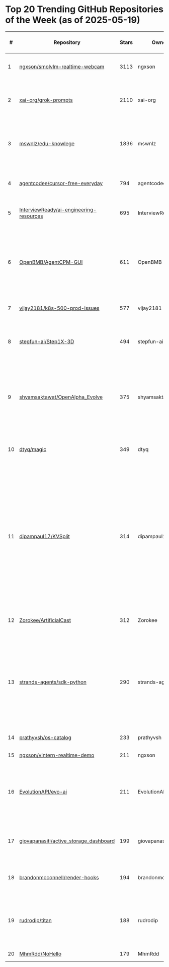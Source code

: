 # Top 20 Trending GitHub Repositories of the Week (as of 2025-05-19)

| # | Repository | Stars | Owner | Avatar | Description | Topics | URL | Created At | Updated At | Pushed At | Git URL | SSH URL | Clone URL | SVN URL | Homepage | Size | Language | Forks Count | Open Issues Count | Default Branch | License |
|---|------------|-------|-------|--------|-------------|--------|-----|------------|------------|-----------|---------|---------|-----------|---------|----------|------|----------|--------------|-------------------|----------------|---------|
| 1 | [ngxson/smolvlm-realtime-webcam](https://github.com/ngxson/smolvlm-realtime-webcam) | 3113 | ngxson | ![ngxson's avatar](https://avatars.githubusercontent.com/u/7702203?v=4) | Real-time webcam demo with SmolVLM and llama.cpp server | No topics | [https://github.com/ngxson/smolvlm-realtime-webcam](https://github.com/ngxson/smolvlm-realtime-webcam) | 2025-05-12T17:24:38Z | 2025-05-19T03:59:50Z | 2025-05-12T17:24:39Z | git://github.com/ngxson/smolvlm-realtime-webcam.git | git@github.com:ngxson/smolvlm-realtime-webcam.git | https://github.com/ngxson/smolvlm-realtime-webcam.git | https://github.com/ngxson/smolvlm-realtime-webcam | https://github.ngxson.com/smolvlm-realtime-webcam/ | 957 | HTML | 420 | 14 | main | Other |
| 2 | [xai-org/grok-prompts](https://github.com/xai-org/grok-prompts) | 2110 | xai-org | ![xai-org's avatar](https://avatars.githubusercontent.com/u/130314967?v=4) | Prompts for our Grok chat assistant and the `@grok` bot on X. | No topics | [https://github.com/xai-org/grok-prompts](https://github.com/xai-org/grok-prompts) | 2025-05-15T20:58:16Z | 2025-05-19T04:19:23Z | 2025-05-16T15:59:47Z | git://github.com/xai-org/grok-prompts.git | git@github.com:xai-org/grok-prompts.git | https://github.com/xai-org/grok-prompts.git | https://github.com/xai-org/grok-prompts | No homepage | 17 | Jinja | 195 | 33 | main | GNU Affero General Public License v3.0 |
| 3 | [mswnlz/edu-knowlege](https://github.com/mswnlz/edu-knowlege) | 1836 | mswnlz | ![mswnlz's avatar](https://avatars.githubusercontent.com/u/209769557?v=4) | 教育各种资料，从幼儿园到小学、中学，涵盖学而思，万维、猿辅导等多个机构，持续增加中 | No topics | [https://github.com/mswnlz/edu-knowlege](https://github.com/mswnlz/edu-knowlege) | 2025-05-13T06:22:39Z | 2025-05-19T04:08:06Z | 2025-05-19T02:53:29Z | git://github.com/mswnlz/edu-knowlege.git | git@github.com:mswnlz/edu-knowlege.git | https://github.com/mswnlz/edu-knowlege.git | https://github.com/mswnlz/edu-knowlege | https://github.com/mswnlz/ | 386 | No language specified | 341 | 0 | main | No license |
| 4 | [agentcodee/cursor-free-everyday](https://github.com/agentcodee/cursor-free-everyday) | 794 | agentcodee | ![agentcodee's avatar](https://avatars.githubusercontent.com/u/211634216?v=4) | 完全免费, 自动获取新账号,一键重置新额度,  解决机器码问题, 自动满额度 | No topics | [https://github.com/agentcodee/cursor-free-everyday](https://github.com/agentcodee/cursor-free-everyday) | 2025-05-14T07:24:05Z | 2025-05-19T04:12:12Z | 2025-05-18T06:00:46Z | git://github.com/agentcodee/cursor-free-everyday.git | git@github.com:agentcodee/cursor-free-everyday.git | https://github.com/agentcodee/cursor-free-everyday.git | https://github.com/agentcodee/cursor-free-everyday | No homepage | 267 | Rust | 71 | 4 | main | MIT License |
| 5 | [InterviewReady/ai-engineering-resources](https://github.com/InterviewReady/ai-engineering-resources) | 695 | InterviewReady | ![InterviewReady's avatar](https://avatars.githubusercontent.com/u/84011411?v=4) | Research papers and blogs to transition to AI Engineering | ai, llm, transformer | [https://github.com/InterviewReady/ai-engineering-resources](https://github.com/InterviewReady/ai-engineering-resources) | 2025-05-13T18:17:53Z | 2025-05-19T04:06:33Z | 2025-05-14T12:47:05Z | git://github.com/InterviewReady/ai-engineering-resources.git | git@github.com:InterviewReady/ai-engineering-resources.git | https://github.com/InterviewReady/ai-engineering-resources.git | https://github.com/InterviewReady/ai-engineering-resources | https://interviewready.io | 18 | No language specified | 87 | 0 | main | No license |
| 6 | [OpenBMB/AgentCPM-GUI](https://github.com/OpenBMB/AgentCPM-GUI) | 611 | OpenBMB | ![OpenBMB's avatar](https://avatars.githubusercontent.com/u/89920203?v=4) | AgentCPM-GUI: An on-device GUI agent for operating Android apps, enhancing reasoning ability with reinforcement fine-tuning for efficient task execution. | No topics | [https://github.com/OpenBMB/AgentCPM-GUI](https://github.com/OpenBMB/AgentCPM-GUI) | 2025-05-13T04:11:16Z | 2025-05-19T03:55:16Z | 2025-05-16T09:31:19Z | git://github.com/OpenBMB/AgentCPM-GUI.git | git@github.com:OpenBMB/AgentCPM-GUI.git | https://github.com/OpenBMB/AgentCPM-GUI.git | https://github.com/OpenBMB/AgentCPM-GUI | No homepage | 288141 | Python | 55 | 13 | main | Apache License 2.0 |
| 7 | [vijay2181/k8s-500-prod-issues](https://github.com/vijay2181/k8s-500-prod-issues) | 577 | vijay2181 | ![vijay2181's avatar](https://avatars.githubusercontent.com/u/66196388?v=4) | No description | No topics | [https://github.com/vijay2181/k8s-500-prod-issues](https://github.com/vijay2181/k8s-500-prod-issues) | 2025-05-13T03:43:23Z | 2025-05-19T03:42:48Z | 2025-05-13T03:46:51Z | git://github.com/vijay2181/k8s-500-prod-issues.git | git@github.com:vijay2181/k8s-500-prod-issues.git | https://github.com/vijay2181/k8s-500-prod-issues.git | https://github.com/vijay2181/k8s-500-prod-issues | No homepage | 158 | No language specified | 508 | 3 | main | No license |
| 8 | [stepfun-ai/Step1X-3D](https://github.com/stepfun-ai/Step1X-3D) | 494 | stepfun-ai | ![stepfun-ai's avatar](https://avatars.githubusercontent.com/u/178004800?v=4) | Step1X-3D: Towards High-Fidelity and Controllable Generation of Textured 3D Assets | No topics | [https://github.com/stepfun-ai/Step1X-3D](https://github.com/stepfun-ai/Step1X-3D) | 2025-05-13T03:42:54Z | 2025-05-19T03:46:24Z | 2025-05-15T15:36:56Z | git://github.com/stepfun-ai/Step1X-3D.git | git@github.com:stepfun-ai/Step1X-3D.git | https://github.com/stepfun-ai/Step1X-3D.git | https://github.com/stepfun-ai/Step1X-3D | https://stepfun-ai.github.io/Step1X-3D/ | 821515 | Python | 19 | 12 | main | Apache License 2.0 |
| 9 | [shyamsaktawat/OpenAlpha_Evolve](https://github.com/shyamsaktawat/OpenAlpha_Evolve) | 375 | shyamsaktawat | ![shyamsaktawat's avatar](https://avatars.githubusercontent.com/u/76257252?v=4) | OpenAlpha_Evolve is an open-source Python framework inspired by the groundbreaking research on autonomous coding agents like DeepMind's AlphaEvolve. | No topics | [https://github.com/shyamsaktawat/OpenAlpha_Evolve](https://github.com/shyamsaktawat/OpenAlpha_Evolve) | 2025-05-17T21:04:30Z | 2025-05-19T04:15:07Z | 2025-05-19T03:44:35Z | git://github.com/shyamsaktawat/OpenAlpha_Evolve.git | git@github.com:shyamsaktawat/OpenAlpha_Evolve.git | https://github.com/shyamsaktawat/OpenAlpha_Evolve.git | https://github.com/shyamsaktawat/OpenAlpha_Evolve | No homepage | 102 | Python | 62 | 5 | main | MIT License |
| 10 | [dtyq/magic](https://github.com/dtyq/magic) | 349 | dtyq | ![dtyq's avatar](https://avatars.githubusercontent.com/u/144179893?v=4) | The first open-source all-in-one AI productivity platform | agent, agi, ai, gpt, llm, low-code, mcp, no-code, sandbox, workflow | [https://github.com/dtyq/magic](https://github.com/dtyq/magic) | 2025-05-14T22:04:29Z | 2025-05-19T03:02:17Z | 2025-05-17T14:52:15Z | git://github.com/dtyq/magic.git | git@github.com:dtyq/magic.git | https://github.com/dtyq/magic.git | https://github.com/dtyq/magic | https://www.letsmagic.cn/ | 9470 | PHP | 42 | 7 | master | Other |
| 11 | [dipampaul17/KVSplit](https://github.com/dipampaul17/KVSplit) | 314 | dipampaul17 | ![dipampaul17's avatar](https://avatars.githubusercontent.com/u/40596409?v=4) | Run larger LLMs with longer contexts on Apple Silicon by using differentiated precision for KV cache quantization. KVSplit enables 8-bit keys & 4-bit values, reducing memory by 59% with <1% quality loss. Includes benchmarking, visualization, and one-command setup. Optimized for M1/M2/M3 Macs with Metal support. | apple-silicon, generative-ai, kv-cache, llama-cpp, llm, m1, m2, m3, memory-optimization, metal, optimization, quantization | [https://github.com/dipampaul17/KVSplit](https://github.com/dipampaul17/KVSplit) | 2025-05-16T18:45:59Z | 2025-05-19T04:06:08Z | 2025-05-17T02:05:30Z | git://github.com/dipampaul17/KVSplit.git | git@github.com:dipampaul17/KVSplit.git | https://github.com/dipampaul17/KVSplit.git | https://github.com/dipampaul17/KVSplit | No homepage | 744 | Python | 8 | 1 | main | Other |
| 12 | [Zorokee/ArtificialCast](https://github.com/Zorokee/ArtificialCast) | 312 | Zorokee | ![Zorokee's avatar](https://avatars.githubusercontent.com/u/66622968?v=4) | Type-safe transformation powered by inference. | ai, artificial-intelligence, csharp, dotnet, llm, satire, type-casting | [https://github.com/Zorokee/ArtificialCast](https://github.com/Zorokee/ArtificialCast) | 2025-05-13T14:23:01Z | 2025-05-18T22:34:33Z | 2025-05-14T18:26:47Z | git://github.com/Zorokee/ArtificialCast.git | git@github.com:Zorokee/ArtificialCast.git | https://github.com/Zorokee/ArtificialCast.git | https://github.com/Zorokee/ArtificialCast | No homepage | 35 | C# | 5 | 2 | main | Other |
| 13 | [strands-agents/sdk-python](https://github.com/strands-agents/sdk-python) | 290 | strands-agents | ![strands-agents's avatar](https://avatars.githubusercontent.com/u/209155962?v=4) | A model-driven approach to building AI agents in just a few lines of code. | agentic, agentic-ai, agents, ai, anthropic, autonomous-agents, genai, litellm, llm, machine-learning, mcp, multi-agent-systems, ollama, opentelemetry, python | [https://github.com/strands-agents/sdk-python](https://github.com/strands-agents/sdk-python) | 2025-05-14T19:59:51Z | 2025-05-19T04:04:34Z | 2025-05-18T23:14:57Z | git://github.com/strands-agents/sdk-python.git | git@github.com:strands-agents/sdk-python.git | https://github.com/strands-agents/sdk-python.git | https://github.com/strands-agents/sdk-python | https://strandsagents.com | 157 | Python | 32 | 14 | main | Apache License 2.0 |
| 14 | [prathyvsh/os-catalog](https://github.com/prathyvsh/os-catalog) | 233 | prathyvsh | ![prathyvsh's avatar](https://avatars.githubusercontent.com/u/760789?v=4) | Catalogue of novel operating systems | No topics | [https://github.com/prathyvsh/os-catalog](https://github.com/prathyvsh/os-catalog) | 2025-05-15T07:14:10Z | 2025-05-19T04:06:34Z | 2025-05-17T17:23:50Z | git://github.com/prathyvsh/os-catalog.git | git@github.com:prathyvsh/os-catalog.git | https://github.com/prathyvsh/os-catalog.git | https://github.com/prathyvsh/os-catalog | No homepage | 30769 | No language specified | 5 | 1 | main | No license |
| 15 | [ngxson/vintern-realtime-demo](https://github.com/ngxson/vintern-realtime-demo) | 211 | ngxson | ![ngxson's avatar](https://avatars.githubusercontent.com/u/7702203?v=4) | No description | No topics | [https://github.com/ngxson/vintern-realtime-demo](https://github.com/ngxson/vintern-realtime-demo) | 2025-05-15T13:17:02Z | 2025-05-19T03:39:48Z | 2025-05-16T08:52:43Z | git://github.com/ngxson/vintern-realtime-demo.git | git@github.com:ngxson/vintern-realtime-demo.git | https://github.com/ngxson/vintern-realtime-demo.git | https://github.com/ngxson/vintern-realtime-demo | No homepage | 6 | HTML | 45 | 1 | main | Other |
| 16 | [EvolutionAPI/evo-ai](https://github.com/EvolutionAPI/evo-ai) | 211 | EvolutionAPI | ![EvolutionAPI's avatar](https://avatars.githubusercontent.com/u/136080052?v=4) | Evo AI is an open-source platform for creating and managing AI agents, enabling integration with different AI models and services. | a2a-protocol, adk, agent, agentic-ai, agentic-workflow, ai, crewai, langgraph, mcp, python | [https://github.com/EvolutionAPI/evo-ai](https://github.com/EvolutionAPI/evo-ai) | 2025-05-13T09:45:28Z | 2025-05-19T03:15:32Z | 2025-05-18T11:13:07Z | git://github.com/EvolutionAPI/evo-ai.git | git@github.com:EvolutionAPI/evo-ai.git | https://github.com/EvolutionAPI/evo-ai.git | https://github.com/EvolutionAPI/evo-ai | https://evo-ai.co | 109852 | Python | 72 | 4 | main | Apache License 2.0 |
| 17 | [giovapanasiti/active_storage_dashboard](https://github.com/giovapanasiti/active_storage_dashboard) | 199 | giovapanasiti | ![giovapanasiti's avatar](https://avatars.githubusercontent.com/u/6604216?v=4) | A mountable Rails engine that provides a dashboard to view Active Storage data | No topics | [https://github.com/giovapanasiti/active_storage_dashboard](https://github.com/giovapanasiti/active_storage_dashboard) | 2025-05-16T09:06:38Z | 2025-05-19T03:01:27Z | 2025-05-17T14:15:29Z | git://github.com/giovapanasiti/active_storage_dashboard.git | git@github.com:giovapanasiti/active_storage_dashboard.git | https://github.com/giovapanasiti/active_storage_dashboard.git | https://github.com/giovapanasiti/active_storage_dashboard | No homepage | 1192 | HTML | 4 | 0 | main | MIT License |
| 18 | [brandonmcconnell/render-hooks](https://github.com/brandonmcconnell/render-hooks) | 194 | brandonmcconnell | ![brandonmcconnell's avatar](https://avatars.githubusercontent.com/u/5913254?v=4) | Inline render-block-stable React hooks | context, hooks, hooks-api-react, react, reactdom | [https://github.com/brandonmcconnell/render-hooks](https://github.com/brandonmcconnell/render-hooks) | 2025-05-15T18:40:39Z | 2025-05-19T04:01:15Z | 2025-05-16T19:14:02Z | git://github.com/brandonmcconnell/render-hooks.git | git@github.com:brandonmcconnell/render-hooks.git | https://github.com/brandonmcconnell/render-hooks.git | https://github.com/brandonmcconnell/render-hooks | https://dtb.one/render-hooks-demos | 2962 | TypeScript | 6 | 0 | main | MIT License |
| 19 | [rudrodip/titan](https://github.com/rudrodip/titan) | 188 | rudrodip | ![rudrodip's avatar](https://avatars.githubusercontent.com/u/77154365?v=4) | Next.js 15 fullstack template with better-auth for authentication and drizzle-orm as the orm | better-auth, drizzle-orm, neondb, nextjs, nextjs15, shadcn-ui, tailwindcss-v4 | [https://github.com/rudrodip/titan](https://github.com/rudrodip/titan) | 2025-05-14T19:33:04Z | 2025-05-19T02:11:27Z | 2025-05-15T19:11:25Z | git://github.com/rudrodip/titan.git | git@github.com:rudrodip/titan.git | https://github.com/rudrodip/titan.git | https://github.com/rudrodip/titan | https://titan.rdsx.dev | 460 | TypeScript | 10 | 1 | main | MIT License |
| 20 | [MhmRdd/NoHello](https://github.com/MhmRdd/NoHello) | 179 | MhmRdd | ![MhmRdd's avatar](https://avatars.githubusercontent.com/u/52679407?v=4) | A Zygisk module to hide root. | No topics | [https://github.com/MhmRdd/NoHello](https://github.com/MhmRdd/NoHello) | 2025-05-12T14:34:09Z | 2025-05-19T04:14:47Z | 2025-05-17T21:54:42Z | git://github.com/MhmRdd/NoHello.git | git@github.com:MhmRdd/NoHello.git | https://github.com/MhmRdd/NoHello.git | https://github.com/MhmRdd/NoHello | No homepage | 156 | C++ | 16 | 2 | master | MIT License |